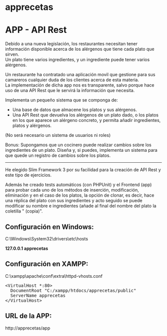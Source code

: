 # apprecetas
<h1>APP - API Rest</h1>
<p>Debido a una nueva legislación, los restaurantes necesitan tener información disponible acerca de los alérgenos que tiene cada plato que sirven.<br>Un plato tiene varios ingredientes, y un ingrediente puede tener varios alérgenos.</p>
<p>Un restaurante ha contratado una aplicación movil que gestione para sus camareros cualquier duda de los clientes acerca de esta materia.<br>La implementación de dicha app nos es transparente, salvo porque hace uso de una API Rest que le servirá la información que necesita.</p>
<p>Implementa un pequeño sistema que se componga de:</p>
<ul>
  <li>Una base de datos que almacene los platos y sus alérgenos.</li>
  <li>Una API Rest que devuelva los alérgenos de un plato dado, o los platos en los que aparece un alérgeno concreto, y permita añadir ingredientes, platos y alérgenos.</li>
</ul>
<p>(No será necesario un sistema de usuarios ni roles)</p>
<p>Bonus: Supongamos que un cocinero puede realizar cambios sobre los ingredientes de un plato. Diseña y, si puedes, implementa un sistema para que quede un registro de cambios sobre los platos.</p>
<hr>
<p>He elegido Slim Framework 3 por su facilidad para la creación de API Rest y este tipo de ejercicios.</p>
<p>Además he creado tests automáticos (con PHPUnit) y el Frontend (app) para probar cada uno de los métodos de inserción, modificación, eliminación y en el caso de los platos, la opción de clonar, es decir, hace una réplica del plato con sus ingredientes y acto seguido se puede modificar su nombre e ingredientes (añade al final del nombre del plato la coletilla " (copia)".</p>
<h2>Configuración en Windows:</h2>
<p>C:\Windows\System32\drivers\etc\hosts</p>
<p><strong>127.0.0.1	apprecetas</strong></p>
<h2>Configuración en XAMPP:</h2>
<p>C:\xampp\apache\conf\extra\httpd-vhosts.conf</p>
<pre>
&lt;VirtualHost *:80&gt;
  DocumentRoot "C:/xampp/htdocs/apprecetas/public"
  ServerName apprecetas
&lt;/VirtualHost&gt;
</pre>
<h2>URL de la APP:</h2>
<p>http://apprecetas/app</p>
